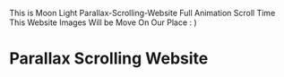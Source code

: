 This is Moon Light Parallax-Scrolling-Website Full Animation Scroll Time This Website Images Will be  Move On Our Place : )

# Parallax Scrolling Website